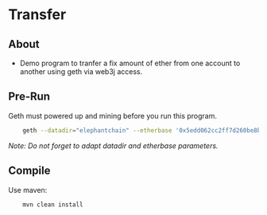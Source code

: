 # Transfer

## About

 * Demo program to tranfer a fix amount of ether from one account to another using geth via web3j access.

## Pre-Run

Geth must powered up and mining before you run this program.

```bash
    geth --datadir="elephantchain" --etherbase '0x5edd062cc2ff7d260be8b93d0a0ac92be4e79da3'  --rpcapi personal,db,eth,net,web3 --rpc --nodiscover --mine --minerthreads=4 console
```

*Note: Do not forget to adapt datadir and etherbase parameters.*

## Compile

Use maven:  
```bash
    mvn clean install
```

